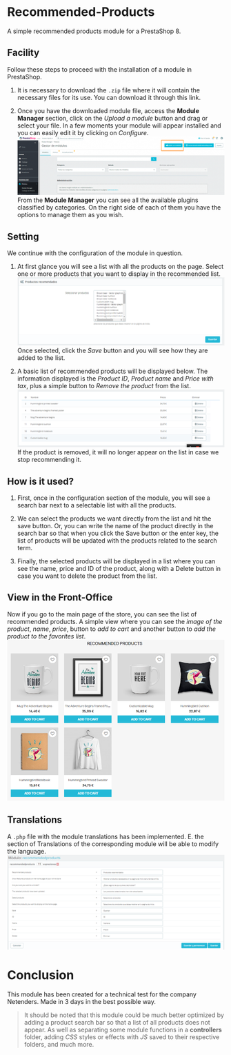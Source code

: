 # Recommended-Products

A simple recommended products module for a PrestaShop 8.

## Facility

Follow these steps to proceed with the installation of a module in PrestaShop.

1. It is necessary to download the `.zip` file where it will contain the necessary files for its use. You can download it through this link.

2. Once you have the downloaded module file, access the **Module Manager** section, click on the _Upload a module_ button and drag or select your file. In a few moments your module will appear installed and you can easily edit it by clicking on _Configure_.
   ![A block of list modules](https://raw.githubusercontent.com/Natalio-R/Recommended-Products/main/images/img_01.png)
   From the **Module Manager** you can see all the available plugins classified by categories. On the right side of each of them you have the options to manage them as you wish.

## Setting

We continue with the configuration of the module in question.

1. At first glance you will see a list with all the products on the page. Select one or more products that you want to display in the recommended list.
   ![A first block of configuration](https://raw.githubusercontent.com/Natalio-R/Recommended-Products/main/images/img_02.png)
   Once selected, click the _Save_ button and you will see how they are added to the list.

2. A basic list of recommended products will be displayed below. The information displayed is the _Product ID_, _Product name_ and _Price with tax_, plus a simple button to _Remove the product_ from the list.
   ![A second block of configuration](https://raw.githubusercontent.com/Natalio-R/Recommended-Products/main/images/img_03.png)
   If the product is removed, it will no longer appear on the list in case we stop recommending it.

## How is it used?

1. First, once in the configuration section of the module, you will see a search bar next to a selectable list with all the products.

2. We can select the products we want directly from the list and hit the save button. Or, you can write the name of the product directly in the search bar so that when you click the Save button or the enter key, the list of products will be updated with the products related to the search term.

3. Finally, the selected products will be displayed in a list where you can see the name, price and ID of the product, along with a Delete button in case you want to delete the product from the list.

## View in the Front-Office

Now if you go to the main page of the store, you can see the list of recommended products. A simple view where you can see the _image of the product_, _name_, _price_, button to _add to cart_ and another button to _add the product to the favorites list_.
![A block of front-office display](https://raw.githubusercontent.com/Natalio-R/Recommended-Products/main/images/img_04.png)

## Translations

A `.php` file with the module translations has been implemented. E. the section of Translations of the corresponding module will be able to modify the language.
![A block of tanslations](https://raw.githubusercontent.com/Natalio-R/Recommended-Products/main/images/img_05.png)

# Conclusion

This module has been created for a technical test for the company Netenders. Made in 3 days in the best possible way.

> It should be noted that this module could be much better optimized by adding a product search bar so that a list of all products does not appear. As well as separating some module functions in a **controllers** folder, adding _CSS_ styles or effects with _JS_ saved to their respective folders, and much more.

